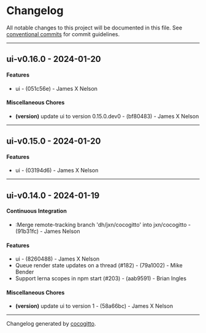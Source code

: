 # Changelog
All notable changes to this project will be documented in this file. See [conventional commits](https://www.conventionalcommits.org/) for commit guidelines.

- - -
## ui-v0.16.0 - 2024-01-20
#### Features
- ui - (051c56e) - James X Nelson
#### Miscellaneous Chores
- **(version)** update ui to version 0.15.0.dev0 - (bf80483) - James X Nelson

- - -

## ui-v0.15.0 - 2024-01-20
#### Features
- ui - (03194d6) - James X Nelson

- - -

## ui-v0.14.0 - 2024-01-19
#### Continuous Integration
- :Merge remote-tracking branch 'dh/jxn/cocogitto' into jxn/cocogitto - (91b31fc) - James Nelson
#### Features
- ui - (8260488) - James X Nelson
- Queue render state updates on a thread (#182) - (79a1002) - Mike Bender
- Support lerna scopes in npm start (#203) - (aab9591) - Brian Ingles
#### Miscellaneous Chores
- **(version)** update ui to version 1 - (58a66bc) - James X Nelson

- - -

Changelog generated by [cocogitto](https://github.com/cocogitto/cocogitto).